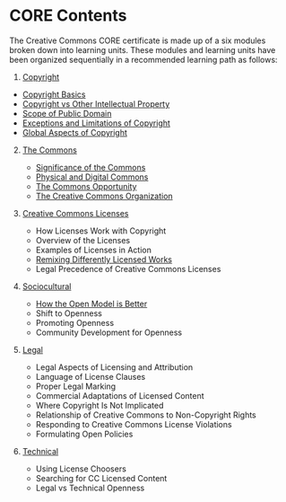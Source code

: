 # CORE Contents

The Creative Commons CORE certificate is made up of a six modules broken down into learning units. These modules and learning units have been organized sequentially in a recommended learning path as follows:

1. [Copyright](copyright/index.md)
  * [Copyright Basics](copyright/basics.md)
  * [Copyright vs Other Intellectual Property](copyright/other-ip.md)
  * [Scope of Public Domain](copyright/public-domain.md)
  * [Exceptions and Limitations of Copyright](copyright/exceptions-limitations.md)
  * [Global Aspects of Copyright](copyright/global.md)

2. [The Commons](commons/index.md)
   * [Significance of the Commons](commons/significance.md)
   * [Physical and Digital Commons](commons/physical-digital.md)
   * [The Commons Opportunity](commons/opportunity.md)
   * [The Creative Commons Organization](commons/creative-commons.md)

3. [Creative Commons Licenses](licenses/index.md)
   * How Licenses Work with Copyright
   * Overview of the Licenses
   * Examples of Licenses in Action
   * [Remixing Differently Licensed Works](licenses/remixed.md)
   * Legal Precedence of Creative Commons Licenses
   
4. [Sociocultural](sociocultural/index.md)
   * [How the Open Model is Better](sociocultural/open-better.md)
   * Shift to Openness
   * Promoting Openness
   * Community Development for Openness
   
5. [Legal](legal/index.md)
   * Legal Aspects of Licensing and Attribution
   * Language of License Clauses
   * Proper Legal Marking
   * Commercial Adaptations of Licensed Content
   * Where Copyright Is Not Implicated
   * Relationship of Creative Commons to Non-Copyright Rights
   * Responding to Creative Commons License Violations
   * Formulating Open Policies

6. [Technical](technical/index.md)
   * Using License Choosers
   * Searching for CC Licensed Content
   * Legal vs Technical Openness